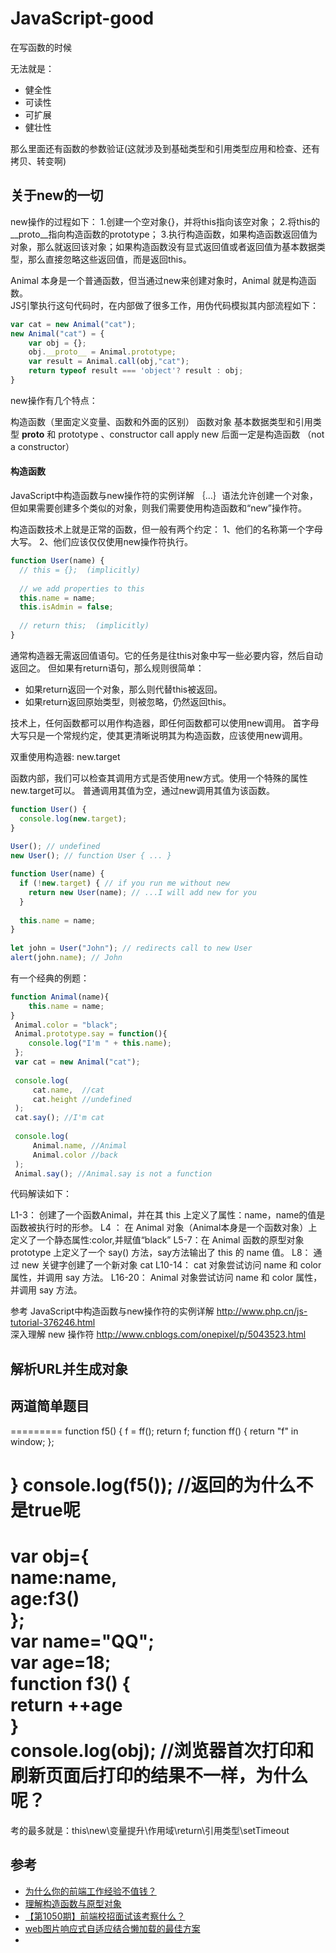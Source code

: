 
# JavaScript-good


在写函数的时候

无法就是：
- 健全性
- 可读性
- 可扩展
- 健壮性

那么里面还有函数的参数验证(这就涉及到基础类型和引用类型应用和检查、还有拷贝、转变啊)


## 关于new的一切

new操作的过程如下：
1.创建一个空对象{}，并将this指向该空对象；
2.将this的__proto__指向构造函数的prototype；
3.执行构造函数，如果构造函数返回值为对象，那么就返回该对象；如果构造函数没有显式返回值或者返回值为基本数据类型，那么直接忽略这些返回值，而是返回this。

Animal 本身是一个普通函数，但当通过new来创建对象时，Animal 就是构造函数。  
JS引擎执行这句代码时，在内部做了很多工作，用伪代码模拟其内部流程如下：
```js
var cat = new Animal("cat");
new Animal("cat") = {
    var obj = {};
    obj.__proto__ = Animal.prototype;
    var result = Animal.call(obj,"cat");
    return typeof result === 'object'? result : obj;
}
```

new操作有几个特点：

构造函数（里面定义变量、函数和外面的区别）
函数对象
基本数据类型和引用类型
__proto__ 和 prototype 、constructor
call apply
new 后面一定是构造函数 （not a constructor）

#### 构造函数

JavaScript中构造函数与new操作符的实例详解
｛…｝语法允许创建一个对象，但如果需要创建多个类似的对象，则我们需要使用构造函数和“new”操作符。

构造函数技术上就是正常的函数，但一般有两个约定： 
1、他们的名称第一个字母大写。 
2、他们应该仅仅使用new操作符执行。

```js
function User(name) {
  // this = {};  (implicitly)
 
  // we add properties to this
  this.name = name;
  this.isAdmin = false;
 
  // return this;  (implicitly)
}
```

通常构造器无需返回值语句。它的任务是往this对象中写一些必要内容，然后自动返回之。 
但如果有return语句，那么规则很简单： 
- 如果return返回一个对象，那么则代替this被返回。 
- 如果return返回原始类型，则被忽略，仍然返回this。

技术上，任何函数都可以用作构造器，即任何函数都可以使用new调用。
首字母大写只是一个常规约定，使其更清晰说明其为构造函数，应该使用new调用。

双重使用构造器: new.target

函数内部，我们可以检查其调用方式是否使用new方式。使用一个特殊的属性new.target可以。 
普通调用其值为空，通过new调用其值为该函数。


```js
function User() {
  console.log(new.target);
}
 
User(); // undefined
new User(); // function User { ... }

function User(name) {
  if (!new.target) { // if you run me without new
    return new User(name); // ...I will add new for you
  }
 
  this.name = name;
}
 
let john = User("John"); // redirects call to new User
alert(john.name); // John
```


有一个经典的例题：
```js
function Animal(name){
    this.name = name;
}
 Animal.color = "black";
 Animal.prototype.say = function(){
    console.log("I'm " + this.name);
 };
 var cat = new Animal("cat");
 
 console.log(
     cat.name,  //cat
     cat.height //undefined
 );
 cat.say(); //I'm cat
 
 console.log(
     Animal.name, //Animal
     Animal.color //back
 );
 Animal.say(); //Animal.say is not a function
```

代码解读如下：

  L1-3： 创建了一个函数Animal，并在其 this 上定义了属性：name，name的值是函数被执行时的形参。
  L4 ： 在 Animal 对象（Animal本身是一个函数对象）上定义了一个静态属性:color,并赋值“black”
  L5-7：在 Animal 函数的原型对象 prototype 上定义了一个 say() 方法，say方法输出了 this 的 name 值。
  L8： 通过 new 关键字创建了一个新对象 cat
  L10-14： cat 对象尝试访问 name 和 color 属性，并调用 say 方法。
  L16-20： Animal 对象尝试访问 name 和 color 属性，并调用 say 方法。


参考
JavaScript中构造函数与new操作符的实例详解 http://www.php.cn/js-tutorial-376246.html  
深入理解 new 操作符 http://www.cnblogs.com/onepixel/p/5043523.html


## 解析URL并生成对象


## 两道简单题目

=========
function f5() {
        f = ff();
        return f;
        function ff() {
            return "f" in window;
        };
       
}
console.log(f5()); //返回的为什么不是true呢
==========
var obj={           
        name:name,      
        age:f3()        
    };                  
    var name="QQ";      
    var age=18;         
    function f3() {     
        return ++age    
}                                     
console.log(obj); //浏览器首次打印和刷新页面后打印的结果不一样，为什么呢？
==========

考的最多就是：this\new\变量提升\作用域\return\引用类型\setTimeout

## 参考

- [为什么你的前端工作经验不值钱？](http://mp.weixin.qq.com/s/6X8peCZXUWrroVBMBD5eyg) 
- [理解构造函数与原型对象](https://mp.weixin.qq.com/s/egP8jkUDLSUknwu1Ms__jg)
- [【第1050期】前端校招面试该考察什么？](http://mp.weixin.qq.com/s/GtPwOzlKZFAP2-oFTF5nNQ)
- [web图片响应式自适应结合懒加载的最佳方案](http://mp.weixin.qq.com/s/E7jrI56qafxmXSDdK4F3pA)
- []()




